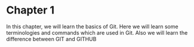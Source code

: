 # Chapter 1

In this chapter, we will learn the basics of Git. 
Here we will learn some terminologies and commands which are used in Git. Also we will learn the difference between GIT and GITHUB
